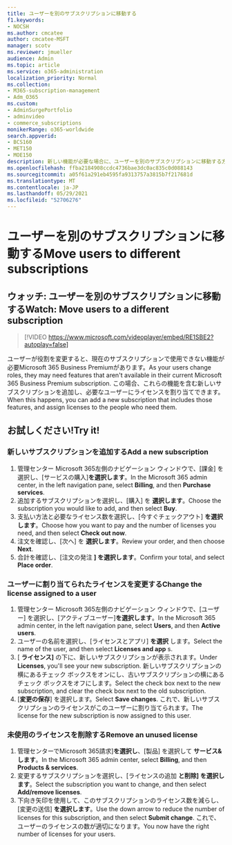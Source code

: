 ```yaml
---
title: ユーザーを別のサブスクリプションに移動する
f1.keywords:
- NOCSH
ms.author: cmcatee
author: cmcatee-MSFT
manager: scotv
ms.reviewer: jmueller
audience: Admin
ms.topic: article
ms.service: o365-administration
localization_priority: Normal
ms.collection:
- M365-subscription-management
- Adm_O365
ms.custom:
- AdminSurgePortfolio
- adminvideo
- commerce_subscriptions
monikerRange: o365-worldwide
search.appverid:
- BCS160
- MET150
- MOE150
description: 新しい機能が必要な場合に、ユーザーを別のサブスクリプションに移動する方法について学習します。
ms.openlocfilehash: ffba2184908ccdc4736bae3dc0ac835c0d088143
ms.sourcegitcommit: a05f61a291eb4595fa9313757a3815b7f217681d
ms.translationtype: MT
ms.contentlocale: ja-JP
ms.lasthandoff: 05/29/2021
ms.locfileid: "52706276"
---
```

# <a name="move-users-to-different-subscriptions"></a><span data-ttu-id="9a040-103">ユーザーを別のサブスクリプションに移動する</span><span class="sxs-lookup"><span data-stu-id="9a040-103">Move users to different subscriptions</span></span>

## <a name="watch-move-users-to-a-different-subscription"></a><span data-ttu-id="9a040-104">ウォッチ: ユーザーを別のサブスクリプションに移動する</span><span class="sxs-lookup"><span data-stu-id="9a040-104">Watch: Move users to a different subscription</span></span>

> [!VIDEO https://www.microsoft.com/videoplayer/embed/RE1SBE2?autoplay=false]

<span data-ttu-id="9a040-105">ユーザーが役割を変更すると、現在のサブスクリプションで使用できない機能が必要Microsoft 365 Business Premiumがあります。</span><span class="sxs-lookup"><span data-stu-id="9a040-105">As your users change roles, they may need features that aren't available in their current Microsoft 365 Business Premium subscription.</span></span> <span data-ttu-id="9a040-106">この場合、これらの機能を含む新しいサブスクリプションを追加し、必要なユーザーにライセンスを割り当てできます。</span><span class="sxs-lookup"><span data-stu-id="9a040-106">When this happens, you can add a new subscription that includes those features, and assign licenses to the people who need them.</span></span>

## <a name="try-it"></a><span data-ttu-id="9a040-107">お試しください!</span><span class="sxs-lookup"><span data-stu-id="9a040-107">Try it!</span></span>

### <a name="add-a-new-subscription"></a><span data-ttu-id="9a040-108">新しいサブスクリプションを追加する</span><span class="sxs-lookup"><span data-stu-id="9a040-108">Add a new subscription</span></span>

1. <span data-ttu-id="9a040-109">管理センター Microsoft 365左側のナビゲーション ウィンドウで、[課金] を選択し、[サービスの購入]**を選択します**。</span><span class="sxs-lookup"><span data-stu-id="9a040-109">In the Microsoft 365 admin center, in the left navigation pane, select **Billing**, and then **Purchase services**.</span></span>
1. <span data-ttu-id="9a040-110">追加するサブスクリプションを選択し、[購入] を **選択します**。</span><span class="sxs-lookup"><span data-stu-id="9a040-110">Choose the subscription you would like to add, and then select **Buy**.</span></span>
1. <span data-ttu-id="9a040-111">支払い方法と必要なライセンス数を選択し、[今すぐチェックアウト] **を選択します**。</span><span class="sxs-lookup"><span data-stu-id="9a040-111">Choose how you want to pay and the number of licenses you need, and then select **Check out now**.</span></span>
1. <span data-ttu-id="9a040-112">注文を確認し、[次へ] を **選択します**。</span><span class="sxs-lookup"><span data-stu-id="9a040-112">Review your order, and then choose **Next**.</span></span>
1. <span data-ttu-id="9a040-113">合計を確認し、[注文の発注 **] を選択します**。</span><span class="sxs-lookup"><span data-stu-id="9a040-113">Confirm your total, and select **Place order**.</span></span>

### <a name="change-the-license-assigned-to-a-user"></a><span data-ttu-id="9a040-114">ユーザーに割り当てられたライセンスを変更する</span><span class="sxs-lookup"><span data-stu-id="9a040-114">Change the license assigned to a user</span></span>

1. <span data-ttu-id="9a040-115">管理センター Microsoft 365左側のナビゲーション ウィンドウで、[ユーザー] を選択し、[アクティブユーザー]**を選択します**。</span><span class="sxs-lookup"><span data-stu-id="9a040-115">In the Microsoft 365 admin center, in the left navigation pane, select **Users**, and then **Active users**.</span></span>
1. <span data-ttu-id="9a040-116">ユーザーの名前を選択し、[ライセンスとアプリ] **を選択** します。</span><span class="sxs-lookup"><span data-stu-id="9a040-116">Select the name of the user, and then select **Licenses and app** s.</span></span>
1. <span data-ttu-id="9a040-117">[ **ライセンス]** の下に、新しいサブスクリプションが表示されます。</span><span class="sxs-lookup"><span data-stu-id="9a040-117">Under **Licenses**, you'll see your new subscription.</span></span> <span data-ttu-id="9a040-118">新しいサブスクリプションの横にあるチェック ボックスをオンにし、古いサブスクリプションの横にあるチェック ボックスをオフにします。</span><span class="sxs-lookup"><span data-stu-id="9a040-118">Select the check box next to the new subscription, and clear the check box next to the old subscription.</span></span>
1. <span data-ttu-id="9a040-119">[**変更の保存**] を選択します。</span><span class="sxs-lookup"><span data-stu-id="9a040-119">Select **Save changes**.</span></span> <span data-ttu-id="9a040-120">これで、新しいサブスクリプションのライセンスがこのユーザーに割り当てられます。</span><span class="sxs-lookup"><span data-stu-id="9a040-120">The license for the new subscription is now assigned to this user.</span></span>

### <a name="remove-an-unused-license"></a><span data-ttu-id="9a040-121">未使用のライセンスを削除する</span><span class="sxs-lookup"><span data-stu-id="9a040-121">Remove an unused license</span></span>

1. <span data-ttu-id="9a040-122">管理センターでMicrosoft 365請求]**を選択し**、[製品] を選択して **サービス&します**。</span><span class="sxs-lookup"><span data-stu-id="9a040-122">In the Microsoft 365 admin center, select **Billing**, and then **Products & services**.</span></span>
1. <span data-ttu-id="9a040-123">変更するサブスクリプションを選択し、[ライセンスの追加 **と削除] を選択します**。</span><span class="sxs-lookup"><span data-stu-id="9a040-123">Select the subscription you want to change, and then select **Add/remove licenses**.</span></span>
1. <span data-ttu-id="9a040-124">下向き矢印を使用して、このサブスクリプションのライセンス数を減らし、[変更の送信] **を選択します**。</span><span class="sxs-lookup"><span data-stu-id="9a040-124">Use the down arrow to reduce the number of licenses for this subscription, and then select **Submit change**.</span></span> <span data-ttu-id="9a040-125">これで、ユーザーのライセンスの数が適切になります。</span><span class="sxs-lookup"><span data-stu-id="9a040-125">You now have the right number of licenses for your users.</span></span>